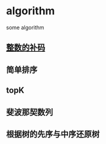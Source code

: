 # algorithm

some algorithm

## [整数的补码](https://github.com/fizzse/algorithm/blob/master/bitmap.c)

## 简单排序 

## topK 

## 斐波那契数列 

## 根据树的先序与中序还原树
